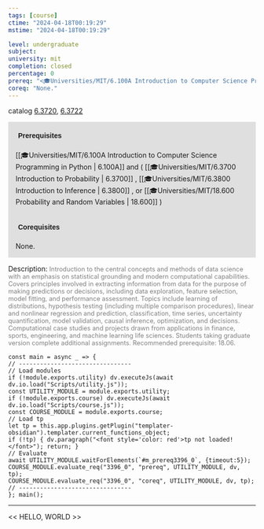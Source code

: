 ```yaml
---
tags: [course]
ctime: "2024-04-18T00:19:29"
mstime: "2024-04-18T00:19:29"

level: undergraduate
subject: 
university: mit
completion: closed
percentage: 0
prereq: "<🎓Universities/MIT/6.100A Introduction to Computer Science Programming in Python> and ( <🎓Universities/MIT/6.3700 Introduction to Probability> , <🎓Universities/MIT/6.3800 Introduction to Inference> , or <🎓Universities/MIT/18.600 Probability and Random Variables> )"
coreq: "None."
---
```


catalog [6.3720](http://student.mit.edu/catalog/m6c.html#6.3720), [6.3722](http://student.mit.edu/catalog/m6c.html#6.3722)

<span style="display: block; padding: 15px; background-color: rgb(100, 100, 100, 0.2);"><font id="m_prereq3396_0" style="display: block; font-family: Arial, sans-serif; font-weight: bold; padding: 5px">Prerequisites</font><br><span id="prereq3396_0">[[🎓Universities/MIT/6.100A Introduction to Computer Science Programming in Python | 6.100A]] and ( [[🎓Universities/MIT/6.3700 Introduction to Probability | 6.3700]] , [[🎓Universities/MIT/6.3800 Introduction to Inference | 6.3800]] , or [[🎓Universities/MIT/18.600 Probability and Random Variables | 18.600]] )</span></span>
<span style="display: block; padding: 15px; background-color: rgb(100, 100, 100, 0.2);"><font id="m_coreq3396_0" style="display: block; font-family: Arial, sans-serif; font-weight: bold; padding: 5px">Corequisites</font><br><span id="coreq3396_0">None.</span></span>

<font style="">Description:</font>
<font style="color: grey; font-size: 0.8rem;">Introduction to the central concepts and methods of data science with an emphasis on statistical grounding and modern computational capabilities. Covers principles involved in extracting information from data for the purpose of making predictions or decisions, including data exploration, feature selection, model fitting, and performance assessment. Topics include learning of distributions, hypothesis testing (including multiple comparison procedures), linear and nonlinear regression and prediction, classification, time series, uncertainty quantification, model validation, causal inference, optimization, and decisions. Computational case studies and projects drawn from applications in finance, sports, engineering, and machine learning life sciences. Students taking graduate version complete additional assignments. Recommended prerequisite: 18.06.</font>

```dataviewjs
const main = async _ => {
// --------------------------------
// Load modules
if (!module.exports.utility) dv.executeJs(await dv.io.load("Scripts/utility.js"));
const UTILITY_MODULE = module.exports.utility;
if (!module.exports.course) dv.executeJs(await dv.io.load("Scripts/course.js"));
const COURSE_MODULE = module.exports.course;
// Load tp
let tp = this.app.plugins.getPlugin("templater-obsidian").templater.current_functions_object;
if (!tp) { dv.paragraph("<font style='color: red'>tp not loaded!</font>"); return; }
// Evaluate
await UTILITY_MODULE.waitForElements(`#m_prereq3396_0`, {timeout:5});
COURSE_MODULE.evaluate_req("3396_0", "prereq", UTILITY_MODULE, dv, tp);
COURSE_MODULE.evaluate_req("3396_0", "coreq", UTILITY_MODULE, dv, tp);
// --------------------------------
}; main();
```

---

<< HELLO, WORLD >>
